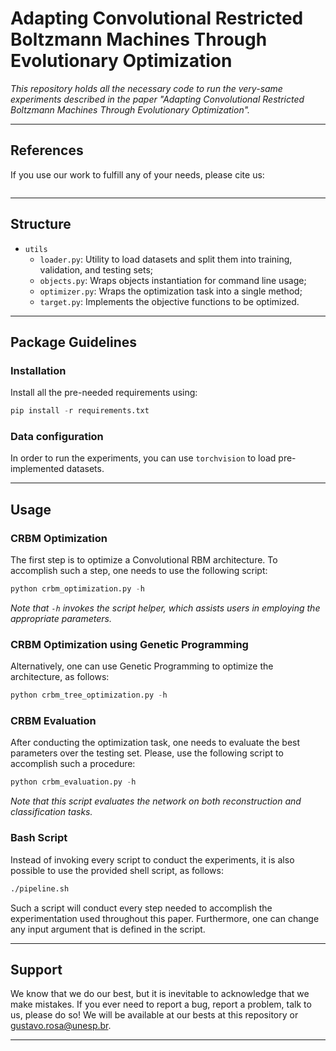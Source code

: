 # Adapting Convolutional Restricted Boltzmann Machines Through Evolutionary Optimization

*This repository holds all the necessary code to run the very-same experiments described in the paper "Adapting Convolutional Restricted Boltzmann Machines Through Evolutionary Optimization".*

---

## References

If you use our work to fulfill any of your needs, please cite us:

```
```

---

## Structure

 * `utils`
   * `loader.py`: Utility to load datasets and split them into training, validation, and testing sets;
   * `objects.py`: Wraps objects instantiation for command line usage;
   * `optimizer.py`: Wraps the optimization task into a single method;  
   * `target.py`: Implements the objective functions to be optimized.
   
---

## Package Guidelines

### Installation

Install all the pre-needed requirements using:

```Python
pip install -r requirements.txt
```

### Data configuration

In order to run the experiments, you can use `torchvision` to load pre-implemented datasets.

---

## Usage

### CRBM Optimization

The first step is to optimize a Convolutional RBM architecture. To accomplish such a step, one needs to use the following script:

```Python
python crbm_optimization.py -h
```

*Note that `-h` invokes the script helper, which assists users in employing the appropriate parameters.*

### CRBM Optimization using Genetic Programming

Alternatively, one can use Genetic Programming to optimize the architecture, as follows:

```Python
python crbm_tree_optimization.py -h
```

### CRBM Evaluation

After conducting the optimization task, one needs to evaluate the best parameters over the testing set. Please, use the following script to accomplish such a procedure:

```Python
python crbm_evaluation.py -h
```

*Note that this script evaluates the network on both reconstruction and classification tasks.*

### Bash Script

Instead of invoking every script to conduct the experiments, it is also possible to use the provided shell script, as follows:

```Bash
./pipeline.sh
```

Such a script will conduct every step needed to accomplish the experimentation used throughout this paper. Furthermore, one can change any input argument that is defined in the script.

---

## Support

We know that we do our best, but it is inevitable to acknowledge that we make mistakes. If you ever need to report a bug, report a problem, talk to us, please do so! We will be available at our bests at this repository or gustavo.rosa@unesp.br.

---
